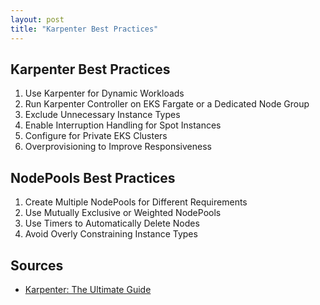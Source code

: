 ```yaml
---
layout: post
title: "Karpenter Best Practices"
---
```


## Karpenter Best Practices

1. Use Karpenter for Dynamic Workloads
2. Run Karpenter Controller on EKS Fargate or a Dedicated Node Group
3. Exclude Unnecessary Instance Types
4. Enable Interruption Handling for Spot Instances
5. Configure for Private EKS Clusters
6. Overprovisioning to Improve Responsiveness



## NodePools Best Practices

1. Create Multiple NodePools for Different Requirements
2. Use Mutually Exclusive or Weighted NodePools
3. Use Timers to Automatically Delete Nodes
4. Avoid Overly Constraining Instance Types


## Sources
- [Karpenter: The Ultimate Guide](https://www.perfectscale.io/blog/karpenter)